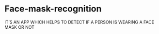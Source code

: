 # Face-mask-recognition
IT’S AN APP WHICH HELPS TO DETECT IF A PERSON IS WEARING A FACE MASK OR NOT
